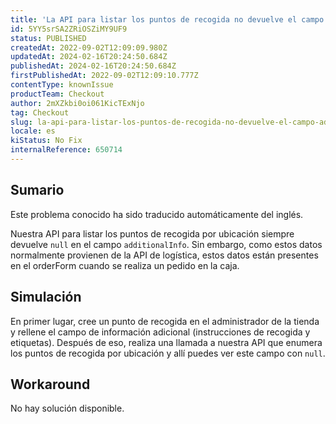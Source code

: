 ```yaml
---
title: 'La API para listar los puntos de recogida no devuelve el campo additionalInfo'
id: 5YY5srSA2ZRiOSZiMY9UF9
status: PUBLISHED
createdAt: 2022-09-02T12:09:09.980Z
updatedAt: 2024-02-16T20:24:50.684Z
publishedAt: 2024-02-16T20:24:50.684Z
firstPublishedAt: 2022-09-02T12:09:10.777Z
contentType: knownIssue
productTeam: Checkout
author: 2mXZkbi0oi061KicTExNjo
tag: Checkout
slug: la-api-para-listar-los-puntos-de-recogida-no-devuelve-el-campo-additionalinfo
locale: es
kiStatus: No Fix
internalReference: 650714
---
```


## Sumario

<div class="alert alert-info">
  <p>Este problema conocido ha sido traducido automáticamente del inglés.</p>
</div>


Nuestra API para listar los puntos de recogida por ubicación siempre devuelve `null` en el campo `additionalInfo`. Sin embargo, como estos datos normalmente provienen de la API de logística, estos datos están presentes en el orderForm cuando se realiza un pedido en la caja.



## Simulación


En primer lugar, cree un punto de recogida en el administrador de la tienda y rellene el campo de información adicional (instrucciones de recogida y etiquetas). Después de eso, realiza una llamada a nuestra API que enumera los puntos de recogida por ubicación y allí puedes ver este campo con `null`.



## Workaround


No hay solución disponible.

